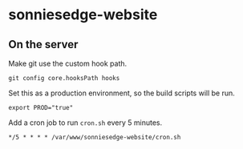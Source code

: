 # sonniesedge-website

## On the server

Make git use the custom hook path.

`git config core.hooksPath hooks`

Set this as a production environment, so the build scripts will be run.

`export PROD="true"`

Add a cron job to run `cron.sh` every 5 minutes.

`*/5 * * * * /var/www/sonniesedge-website/cron.sh`
